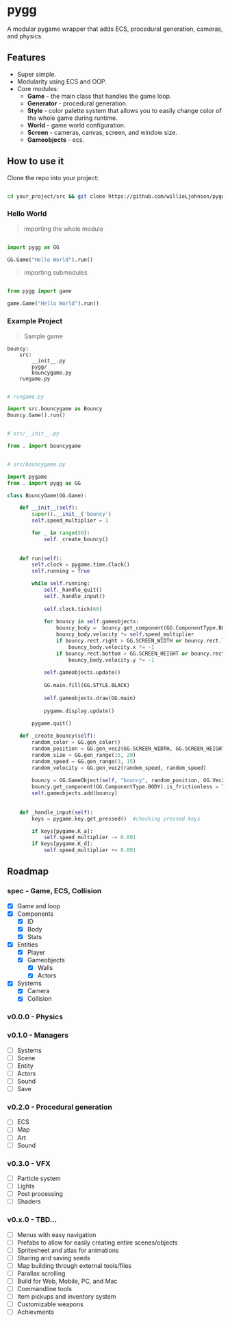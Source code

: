 # pygg

A modular pygame wrapper that adds ECS, procedural generation, cameras, and physics.

## Features

- Super simple.
- Modularity using ECS and OOP.
- Core modules:
    - **Game** - the main class that handles the game loop.
    - **Generator** - procedural generation.
    - **Style** - color palette system that allows you to easily change color of the whole game during runtime.
    - **World** - game world configuration.
    - **Screen** - cameras, canvas, screen, and window size.
    - **Gameobjects** - ecs.

## How to use it

 Clone the repo into your project:

```bash

cd your_project/src && git clone https://github.com/willieLjohnson/pygg.git

```

### Hello World

> importing the whole module

```python

import pygg as GG

GG.Game("Hello World").run()

```

> importing submodules

```python

from pygg import game

game.Game("Hello World").run()


```

### Example Project

> Sample game

```
bouncy:
    src:
        __init__.py
        pygg/
        bouncygame.py
    rungame.py
```

```python

# rungame.py

import src.bouncygame as Bouncy
Bouncy.Game().run()

```

```python

# src/__init__.py

from . import bouncygame

```


```python

# src/bouncygame.py

import pygame
from . import pygg as GG

class BouncyGame(GG.Game):

    def __init__(self):
        super().__init__('bouncy')
        self.speed_multiplier = 1

        for _ in range(50):
            self._create_bouncy()
    
        
    def run(self):
        self.clock = pygame.time.Clock()
        self.running = True

        while self.running:
            self._handle_quit()
            self._handle_input()
            
            self.clock.tick(60)
            
            for bouncy in self.gameobjects:
                bouncy_body =  bouncy.get_component(GG.ComponentType.BODY)
                bouncy_body.velocity *= self.speed_multiplier
                if bouncy.rect.right > GG.SCREEN_WIDTH or bouncy.rect.left < 0:
                    bouncy_body.velocity.x *= -1
                if bouncy.rect.bottom > GG.SCREEN_HEIGHT or bouncy.rect.top < 0:
                    bouncy_body.velocity.y *= -1
                    
            self.gameobjects.update()
            
            GG.main.fill(GG.STYLE.BLACK)
            
            self.gameobjects.draw(GG.main)
            
            pygame.display.update()

        pygame.quit()
    
    def _create_bouncy(self):
        random_color = GG.gen_color()
        random_position = GG.gen_vec2(GG.SCREEN_WIDTH, GG.SCREEN_HEIGHT)
        random_size = GG.gen_range(15, 20)
        random_speed = GG.gen_range(3, 15)
        random_velocity = GG.gen_vec2(random_speed, random_speed)
        
        bouncy = GG.GameObject(self, "bouncy", random_position, GG.Vec2(random_size, random_size), random_color, random_speed, random_velocity)
        bouncy.get_component(GG.ComponentType.BODY).is_frictionless = True
        self.gameobjects.add(bouncy)
        
             
    def _handle_input(self):
        keys = pygame.key.get_pressed()  #checking pressed keys

        if keys[pygame.K_a]:
            self.speed_multiplier -= 0.001
        if keys[pygame.K_d]:
            self.speed_multiplier += 0.001

```

## Roadmap


### spec - Game, ECS, Collision

- [x] Game and loop
- [x] Components
  - [x] ID
  - [x] Body
  - [x] Stats
- [x] Entities
  - [x] Player
  - [x] Gameobjects
    - [x] Walls
    - [x] Actors
- [x] Systems
  - [x] Camera
  - [x] Collision

### v0.0.0 - Physics



### v0.1.0 - Managers

- [ ] Systems
- [ ] Scene
- [ ] Entity
- [ ] Actors
- [ ] Sound
- [ ] Save

### v0.2.0 - Procedural generation

- [ ] ECS
- [ ] Map
- [ ] Art
- [ ] Sound

### v0.3.0 - VFX

- [ ] Particle system
- [ ] Lights
- [ ] Post processing
- [ ] Shaders

### v0.x.0 - TBD...

- [ ] Menus with easy navigation
- [ ] Prefabs to allow for easily creating entire scenes/objects
- [ ] Spritesheet and atlas for animations
- [ ] Sharing and saving seeds
- [ ] Map building through external tools/files
- [ ] Parallax scrolling
- [ ] Build for Web, Mobile, PC, and Mac
- [ ] Commandline tools
- [ ] Item pickups and inventory system
- [ ] Customizable weapons
- [ ] Achievments
